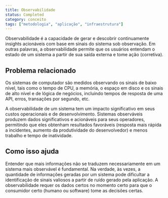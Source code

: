 ```yaml
---
title: Observabilidade
status: Completed
category: conceito
tags: ["metodologia", "aplicação", "infraestrutura"]
---
```


Observabilidade é a capacidade de gerar e descobrir continuamente insights acionáveis com base em sinais do sistema sob observação. 
Em outras palavras, a observabilidade permite que os usuários entendam o estado de um sistema a partir de sua saída externa e tome ação (corretiva).

## Problema relacionado

Os sistemas de computador são medidos observando os sinais de baixo nível, tais como o tempo de CPU, a memória, o espaço em disco e os sinais de alto nível e de lógica de negócios, incluindo tempos de resposta de uma API, erros, transações por segundo, etc.

A observabilidade de um sistema tem um impacto significativo em seus custos operacionais e de desenvolvimento. 
Sistemas observáveis produzem dados significativos e acionáveis para seus operadores, permitindo que eles obtenham resultados favoráveis (resposta mais rápida a incidentes, aumento da produtividade do desenvolvedor) e menos trabalho e tempo de inatividade.

## Como isso ajuda

Entender que mais informações não se traduzem necessariamente em um sistema mais observável é fundamental. 
Na verdade, às vezes, a quantidade de informações geradas por um sistema pode dificultar a identificação de sinais valiosos a partir de ruído gerado pela aplicação. 
A observabilidade requer os dados certos no momento certo para que o consumidor certo (humano ou software) tome as decisões certas.
